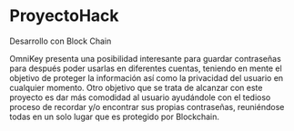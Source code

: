 # ProyectoHack
Desarrollo con Block Chain

OmniKey presenta una posibilidad interesante para guardar contraseñas para después poder usarlas en diferentes cuentas, teniendo en mente el objetivo de proteger la información así como la privacidad del usuario en cualquier momento. Otro objetivo que se trata de alcanzar con este proyecto es dar más comodidad al usuario ayudándole con el tedioso proceso de recordar y/o encontrar sus propias contraseñas, reuniéndose todas en un solo lugar que es protegido por Blockchain.
